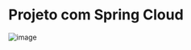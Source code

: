 # Projeto com Spring Cloud

![image](https://github.com/user-attachments/assets/2aa026f1-f227-44d4-9b2e-f59c70730f88)
